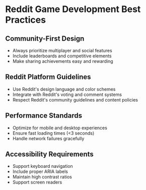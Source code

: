# Reddit Game Development Best Practices

## Community-First Design
- Always prioritize multiplayer and social features
- Include leaderboards and competitive elements
- Make sharing achievements easy and rewarding

## Reddit Platform Guidelines
- Use Reddit's design language and color schemes
- Integrate with Reddit's voting and comment systems
- Respect Reddit's community guidelines and content policies

## Performance Standards
- Optimize for mobile and desktop experiences
- Ensure fast loading times (<3 seconds)
- Handle network failures gracefully

## Accessibility Requirements
- Support keyboard navigation
- Include proper ARIA labels
- Maintain high contrast ratios
- Support screen readers